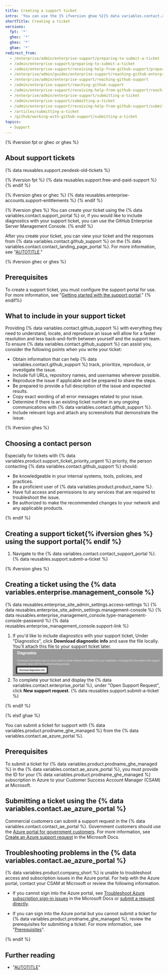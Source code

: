 ```yaml
---
title: Creating a support ticket
intro: 'You can use the {% ifversion ghae %}{% data variables.contact.ae_azure_portal %}{% else %}{% data variables.contact.support_portal %}{% endif %} to create a support ticket and speak to {% data variables.contact.github_support %}.'
shortTitle: Creating a ticket
versions:
  fpt: '*'
  ghec: '*'
  ghes: '*'
  ghae: '*'
redirect_from:
  - /enterprise/admin/enterprise-support/preparing-to-submit-a-ticket
  - /admin/enterprise-support/preparing-to-submit-a-ticket
  - /admin/enterprise-support/receiving-help-from-github-support/preparing-to-submit-a-ticket
  - /enterprise/admin/guides/enterprise-support/reaching-github-enterprise-support
  - /enterprise/admin/enterprise-support/reaching-github-support
  - /admin/enterprise-support/reaching-github-support
  - /admin/enterprise-support/receiving-help-from-github-support/reaching-github-support
  - /enterprise/admin/enterprise-support/submitting-a-ticket
  - /admin/enterprise-support/submitting-a-ticket
  - /admin/enterprise-support/receiving-help-from-github-support/submitting-a-ticket
  - /articles/submitting-a-ticket
  - /github/working-with-github-support/submitting-a-ticket
topics:
  - Support
---
```


{% ifversion fpt or ghec or ghes %}

## About support tickets

{% data reusables.support.zendesk-old-tickets %}

{% ifversion fpt %}
{% data reusables.support.free-and-paid-support %}
{% endif %}

{% ifversion ghes or ghec %}
{% data reusables.enterprise-accounts.support-entitlements %}
{% endif %}

{% ifversion ghes %}
You can create your ticket using the {% data variables.contact.support_portal %} or, if you would like to include diagnostics with your support ticket, you can use the GitHub Enterprise Server Management Console.
{% endif %}

After you create your ticket, you can view your ticket and the responses from {% data variables.contact.github_support %} on the {% data variables.contact.contact_landing_page_portal %}. For more information, see "[AUTOTITLE](/support/contacting-github-support/viewing-and-updating-support-tickets)."

{% ifversion ghec or ghes %}
## Prerequisites

To create a support ticket, you must configure the support portal for use. For more information, see "[Getting started with the support portal](/support/contacting-github-support/getting-started-with-the-support-portal)." 
{% endif%}

## What to include in your support ticket

Providing {% data variables.contact.github_support %} with everything they need to understand, locate, and reproduce an issue will allow for a faster resolution and less back-and-forth between yourself and the support team. To ensure {% data variables.contact.github_support %} can assist you, consider the following points when you write your ticket:

- Obtain information that can help {% data variables.contact.github_support %} track, prioritize, reproduce, or investigate the issue.
- Include full URLs, repository names, and usernames wherever possible.
- Reproduce the issue if applicable and be prepared to share the steps.
- Be prepared to provide a full description of the issue and expected results.
- Copy exact wording of all error messages related to your issue.
- Determine if there is an existing ticket number in any ongoing communications with {% data variables.contact.github_support %}.
- Include relevant logs and attach any screenshots that demonstrate the issue.

{% ifversion ghes %}
## Choosing a contact person

Especially for tickets with {% data variables.product.support_ticket_priority_urgent %} priority, the person contacting {% data variables.contact.github_support %} should:

 - Be knowledgeable in your internal systems, tools, policies, and practices.
 - Be a proficient user of {% data variables.product.product_name %}.
 - Have full access and permissions to any services that are required to troubleshoot the issue.
 - Be authorized to make the recommended changes to your network and any applicable products.

{% endif %}

## Creating a support ticket{% ifversion ghes %} using the support portal{% endif %}

1. Navigate to the {% data variables.contact.contact_support_portal %}.
{% data reusables.support.submit-a-ticket %}

{% ifversion ghes %}

## Creating a ticket using the {% data variables.enterprise.management_console %}

{% data reusables.enterprise_site_admin_settings.access-settings %}
{% data reusables.enterprise_site_admin_settings.management-console %}
{% data reusables.enterprise_management_console.type-management-console-password %}
{% data reusables.enterprise_management_console.support-link %}
1. If you'd like to include diagnostics with your support ticket, Under "Diagnostics", click **Download diagnostic info** and save the file locally. You'll attach this file to your support ticket later.
  ![Screenshot of button labelled "Download diagnostics info" on Management Console Support page.](/assets/images/enterprise/support/download-diagnostics-info-button.png)
1. To complete your ticket and display the {% data variables.contact.enterprise_portal %}, under "Open Support Request", click **New support request**.
{% data reusables.support.submit-a-ticket %}

{% endif %}

{% elsif ghae %}

You can submit a ticket for support with {% data variables.product.prodname_ghe_managed %} from the {% data variables.contact.ae_azure_portal %}.

## Prerequisites

To submit a ticket for {% data variables.product.prodname_ghe_managed %} in the {% data variables.contact.ae_azure_portal %}, you must provide the ID for your {% data variables.product.prodname_ghe_managed %} subscription in Azure to your Customer Success Account Manager (CSAM) at Microsoft.

## Submitting a ticket using the {% data variables.contact.ae_azure_portal %}

Commercial customers can submit a support request in the {% data variables.contact.contact_ae_portal %}. Government customers should use the [Azure portal for government customers](https://portal.azure.us/#blade/Microsoft_Azure_Support/HelpAndSupportBlade). For more information, see [Create an Azure support request](https://docs.microsoft.com/azure/azure-portal/supportability/how-to-create-azure-support-request) in the Microsoft Docs.

## Troubleshooting problems in the {% data variables.contact.ae_azure_portal %}

{% data variables.product.company_short %} is unable to troubleshoot access and subscription issues in the Azure portal. For help with the Azure portal, contact your CSAM at Microsoft or review the following information.

- If you cannot sign into the Azure portal, see [Troubleshoot Azure subscription sign-in issues](https://docs.microsoft.com/en-US/azure/cost-management-billing/manage/troubleshoot-sign-in-issue) in the Microsoft Docs or [submit a request directly](https://support.microsoft.com/en-us/supportrequestform/84faec50-2cbc-9b8a-6dc1-9dc40bf69178).

- If you can sign into the Azure portal but you cannot submit a ticket for {% data variables.product.prodname_ghe_managed %}, review the prerequisites for submitting a ticket. For more information, see "[Prerequisites](#prerequisites)".

{% endif %}

## Further reading

- "[AUTOTITLE](/support/learning-about-github-support/about-github-support)"
